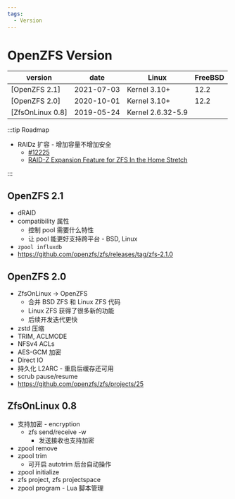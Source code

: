 ```yaml
---
tags:
  - Version
---
```


# OpenZFS Version

| version          | date       | Linux             | FreeBSD |
| ---------------- | ---------- | ----------------- | ------- |
| [OpenZFS 2.1]    | 2021-07-03 | Kernel 3.10+      | 12.2    |
| [OpenZFS 2.0]    | 2020-10-01 | Kernel 3.10+      | 12.2    |
| [ZfsOnLinux 0.8] | 2019-05-24 | Kernel 2.6.32-5.9 |

:::tip Roadmap

- RAIDz 扩容 - 增加容量不增加安全
  - [#12225](https://github.com/openzfs/zfs/pull/12225)
  - [RAID-Z Expansion Feature for ZFS In the Home Stretch](https://freebsdfoundation.org/blog/raid-z-expansion-feature-for-zfs/)

:::

## OpenZFS 2.1

- dRAID
- compatibility 属性
  - 控制 pool 需要什么特性
  - 让 pool 能更好支持跨平台 - BSD, Linux
- `zpool influxdb`
- https://github.com/openzfs/zfs/releases/tag/zfs-2.1.0

## OpenZFS 2.0

- ZfsOnLinux -> OpenZFS
  - 合并 BSD ZFS 和 Linux ZFS 代码
  - Linux ZFS 获得了很多新的功能
  - 后续开发迭代更快
- zstd 压缩
- TRIM, ACLMODE
- NFSv4 ACLs
- AES-GCM 加密
- Direct IO
- 持久化 L2ARC - 重启后缓存还可用
- scrub pause/resume
- https://github.com/openzfs/zfs/projects/25

## ZfsOnLinux 0.8

- 支持加密 - encryption
  - zfs send/receive -w
    - 发送接收也支持加密
- zpool remove
- zpool trim
  - 可开启 autotrim 后台自动操作
- zpool initialize
- zfs project, zfs projectspace
- zpool program - Lua 脚本管理
